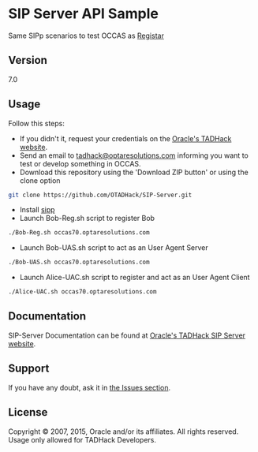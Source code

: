 SIP Server API Sample
=========

Same SIPp scenarios to test OCCAS as [Registar](http://docs.oracle.com/cd/E49461_01/doc.70/e52859/inf_proxyregistrar.htm#CASCG269)

Version
----

7.0

Usage
----

Follow this steps:

+ If you didn't it, request your credentials on the [Oracle's TADHack website](http://tadhack.optaresolutions.com).
+ Send an email to tadhack@optaresolutions.com informing you want to test or develop something in OCCAS. 
+ Download this repository using the 'Download ZIP button' or using the clone option

```sh
git clone https://github.com/OTADHack/SIP-Server.git
```

+ Install [sipp](https://github.com/SIPp/sipp)
+ Launch Bob-Reg.sh script to register Bob

```sh
./Bob-Reg.sh occas70.optaresolutions.com
```

+ Launch Bob-UAS.sh script to act as an User Agent Server

```sh
./Bob-UAS.sh occas70.optaresolutions.com
```

+ Launch Alice-UAC.sh script to register and act as an User Agent Client

```sh
./Alice-UAC.sh occas70.optaresolutions.com
```

Documentation
----

SIP-Server Documentation can be found at [Oracle's TADHack SIP Server website](http://tadhack.optaresolutions.com/).

Support
----

If you have any doubt, ask it in [the Issues section](https://github.com/OTADHack/SIP-Server/issues).

License
----

Copyright © 2007, 2015, Oracle and/or its affiliates. All rights reserved. Usage only allowed for TADHack Developers.
